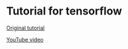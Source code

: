 # Tutorial for tensorflow

[Original tutorial](https://github.com/Hvass-Labs/TensorFlow-Tutorials)

[YouTube video](https://www.youtube.com/playlist?list=PL9Hr9sNUjfsmEu1ZniY0XpHSzl5uihcXZ)
